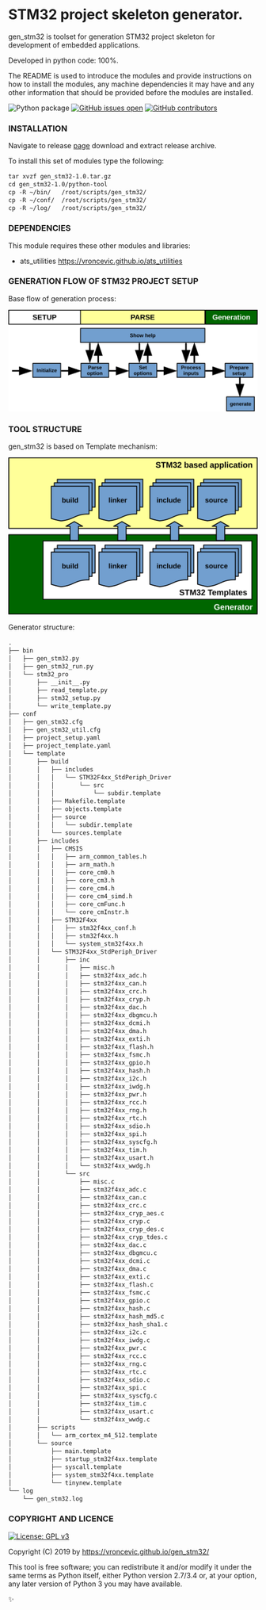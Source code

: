 # STM32 project skeleton generator.

gen_stm32 is toolset for generation STM32 project skeleton for
development of embedded applications.

Developed in python code: 100%.

The README is used to introduce the modules and provide instructions on
how to install the modules, any machine dependencies it may have and any
other information that should be provided before the modules are installed.

![Python package](https://github.com/vroncevic/gen_stm32/workflows/Python%20package/badge.svg?branch=master)
 [![GitHub issues open](https://img.shields.io/github/issues/vroncevic/gen_stm32.svg)](https://github.com/vroncevic/gen_stm32/issues)
 [![GitHub contributors](https://img.shields.io/github/contributors/vroncevic/gen_stm32.svg)](https://github.com/vroncevic/gen_stm32/graphs/contributors)

### INSTALLATION
Navigate to release [page](https://github.com/vroncevic/gen_stm32/releases/tag/v1.0) download and extract release archive.

To install this set of modules type the following:

```
tar xvzf gen_stm32-1.0.tar.gz
cd gen_stm32-1.0/python-tool
cp -R ~/bin/   /root/scripts/gen_stm32/
cp -R ~/conf/  /root/scripts/gen_stm32/
cp -R ~/log/   /root/scripts/gen_stm32/
```

### DEPENDENCIES

This module requires these other modules and libraries:

* ats_utilities https://vroncevic.github.io/ats_utilities

### GENERATION FLOW OF STM32 PROJECT SETUP

Base flow of generation process:

![alt tag](https://raw.githubusercontent.com/vroncevic/gen_stm32/dev/python-tool-docs/gen_stm32_flow.png)

### TOOL STRUCTURE

gen_stm32 is based on Template mechanism:

![alt tag](https://raw.githubusercontent.com/vroncevic/gen_stm32/dev/python-tool-docs/gen_stm32.png)

Generator structure:

```
.
├── bin
│   ├── gen_stm32.py
│   ├── gen_stm32_run.py
│   └── stm32_pro
│       ├── __init__.py
│       ├── read_template.py
│       ├── stm32_setup.py
│       └── write_template.py
├── conf
│   ├── gen_stm32.cfg
│   ├── gen_stm32_util.cfg
│   ├── project_setup.yaml
│   ├── project_template.yaml
│   └── template
│       ├── build
│       │   ├── includes
│       │   │   └── STM32F4xx_StdPeriph_Driver
│       │   │       └── src
│       │   │           └── subdir.template
│       │   ├── Makefile.template
│       │   ├── objects.template
│       │   ├── source
│       │   │   └── subdir.template
│       │   └── sources.template
│       ├── includes
│       │   ├── CMSIS
│       │   │   ├── arm_common_tables.h
│       │   │   ├── arm_math.h
│       │   │   ├── core_cm0.h
│       │   │   ├── core_cm3.h
│       │   │   ├── core_cm4.h
│       │   │   ├── core_cm4_simd.h
│       │   │   ├── core_cmFunc.h
│       │   │   └── core_cmInstr.h
│       │   ├── STM32F4xx
│       │   │   ├── stm32f4xx_conf.h
│       │   │   ├── stm32f4xx.h
│       │   │   └── system_stm32f4xx.h
│       │   └── STM32F4xx_StdPeriph_Driver
│       │       ├── inc
│       │       │   ├── misc.h
│       │       │   ├── stm32f4xx_adc.h
│       │       │   ├── stm32f4xx_can.h
│       │       │   ├── stm32f4xx_crc.h
│       │       │   ├── stm32f4xx_cryp.h
│       │       │   ├── stm32f4xx_dac.h
│       │       │   ├── stm32f4xx_dbgmcu.h
│       │       │   ├── stm32f4xx_dcmi.h
│       │       │   ├── stm32f4xx_dma.h
│       │       │   ├── stm32f4xx_exti.h
│       │       │   ├── stm32f4xx_flash.h
│       │       │   ├── stm32f4xx_fsmc.h
│       │       │   ├── stm32f4xx_gpio.h
│       │       │   ├── stm32f4xx_hash.h
│       │       │   ├── stm32f4xx_i2c.h
│       │       │   ├── stm32f4xx_iwdg.h
│       │       │   ├── stm32f4xx_pwr.h
│       │       │   ├── stm32f4xx_rcc.h
│       │       │   ├── stm32f4xx_rng.h
│       │       │   ├── stm32f4xx_rtc.h
│       │       │   ├── stm32f4xx_sdio.h
│       │       │   ├── stm32f4xx_spi.h
│       │       │   ├── stm32f4xx_syscfg.h
│       │       │   ├── stm32f4xx_tim.h
│       │       │   ├── stm32f4xx_usart.h
│       │       │   └── stm32f4xx_wwdg.h
│       │       └── src
│       │           ├── misc.c
│       │           ├── stm32f4xx_adc.c
│       │           ├── stm32f4xx_can.c
│       │           ├── stm32f4xx_crc.c
│       │           ├── stm32f4xx_cryp_aes.c
│       │           ├── stm32f4xx_cryp.c
│       │           ├── stm32f4xx_cryp_des.c
│       │           ├── stm32f4xx_cryp_tdes.c
│       │           ├── stm32f4xx_dac.c
│       │           ├── stm32f4xx_dbgmcu.c
│       │           ├── stm32f4xx_dcmi.c
│       │           ├── stm32f4xx_dma.c
│       │           ├── stm32f4xx_exti.c
│       │           ├── stm32f4xx_flash.c
│       │           ├── stm32f4xx_fsmc.c
│       │           ├── stm32f4xx_gpio.c
│       │           ├── stm32f4xx_hash.c
│       │           ├── stm32f4xx_hash_md5.c
│       │           ├── stm32f4xx_hash_sha1.c
│       │           ├── stm32f4xx_i2c.c
│       │           ├── stm32f4xx_iwdg.c
│       │           ├── stm32f4xx_pwr.c
│       │           ├── stm32f4xx_rcc.c
│       │           ├── stm32f4xx_rng.c
│       │           ├── stm32f4xx_rtc.c
│       │           ├── stm32f4xx_sdio.c
│       │           ├── stm32f4xx_spi.c
│       │           ├── stm32f4xx_syscfg.c
│       │           ├── stm32f4xx_tim.c
│       │           ├── stm32f4xx_usart.c
│       │           └── stm32f4xx_wwdg.c
│       ├── scripts
│       │   └── arm_cortex_m4_512.template
│       └── source
│           ├── main.template
│           ├── startup_stm32f4xx.template
│           ├── syscall.template
│           ├── system_stm32f4xx.template
│           └── tinynew.template
└── log
    └── gen_stm32.log
```

### COPYRIGHT AND LICENCE

[![License: GPL v3](https://img.shields.io/badge/License-GPLv3-blue.svg)](https://www.gnu.org/licenses/gpl-3.0)

Copyright (C) 2019 by https://vroncevic.github.io/gen_stm32/

This tool is free software; you can redistribute it and/or modify
it under the same terms as Python itself, either Python version 2.7/3.4 or,
at your option, any later version of Python 3 you may have available.

:sparkles:
